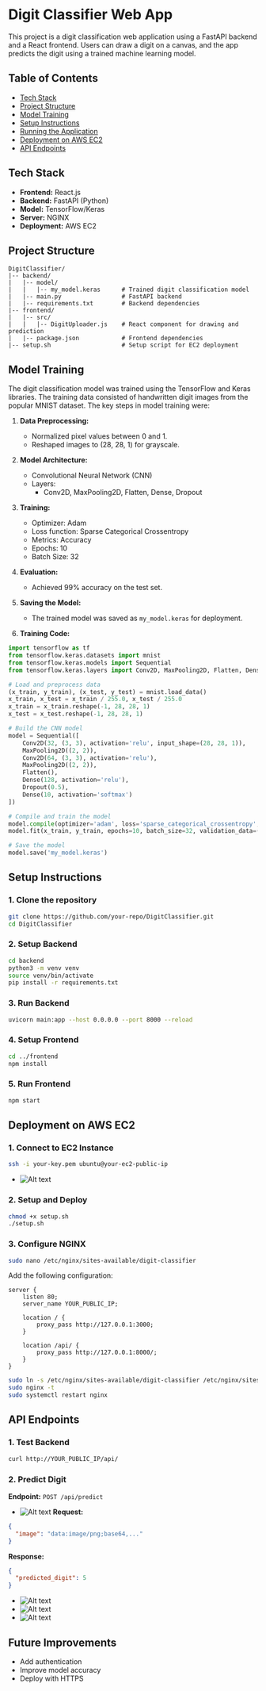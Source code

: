 # Digit Classifier Web App

This project is a digit classification web application using a FastAPI backend and a React frontend. Users can draw a digit on a canvas, and the app predicts the digit using a trained machine learning model.

## Table of Contents
- [Tech Stack](#tech-stack)
- [Project Structure](#project-structure)
- [Model Training](#model-training)
- [Setup Instructions](#setup-instructions)
- [Running the Application](#running-the-application)
- [Deployment on AWS EC2](#deployment-on-aws-ec2)
- [API Endpoints](#api-endpoints)

## Tech Stack
- **Frontend:** React.js
- **Backend:** FastAPI (Python)
- **Model:** TensorFlow/Keras
- **Server:** NGINX
- **Deployment:** AWS EC2

## Project Structure
```
DigitClassifier/
|-- backend/
|   |-- model/
|   |   |-- my_model.keras      # Trained digit classification model
|   |-- main.py                 # FastAPI backend
|   |-- requirements.txt        # Backend dependencies
|-- frontend/
|   |-- src/
|   |   |-- DigitUploader.js    # React component for drawing and prediction
|   |-- package.json            # Frontend dependencies
|-- setup.sh                    # Setup script for EC2 deployment
```

## Model Training
The digit classification model was trained using the TensorFlow and Keras libraries. The training data consisted of handwritten digit images from the popular MNIST dataset. The key steps in model training were:

1. **Data Preprocessing:**
   - Normalized pixel values between 0 and 1.
   - Reshaped images to (28, 28, 1) for grayscale.

2. **Model Architecture:**
   - Convolutional Neural Network (CNN)
   - Layers:
     - Conv2D, MaxPooling2D, Flatten, Dense, Dropout

3. **Training:**
   - Optimizer: Adam
   - Loss function: Sparse Categorical Crossentropy
   - Metrics: Accuracy
   - Epochs: 10
   - Batch Size: 32

4. **Evaluation:**
   - Achieved 99% accuracy on the test set.

5. **Saving the Model:**
   - The trained model was saved as `my_model.keras` for deployment.

6. **Training Code:**
```python
import tensorflow as tf
from tensorflow.keras.datasets import mnist
from tensorflow.keras.models import Sequential
from tensorflow.keras.layers import Conv2D, MaxPooling2D, Flatten, Dense, Dropout

# Load and preprocess data
(x_train, y_train), (x_test, y_test) = mnist.load_data()
x_train, x_test = x_train / 255.0, x_test / 255.0
x_train = x_train.reshape(-1, 28, 28, 1)
x_test = x_test.reshape(-1, 28, 28, 1)

# Build the CNN model
model = Sequential([
    Conv2D(32, (3, 3), activation='relu', input_shape=(28, 28, 1)),
    MaxPooling2D((2, 2)),
    Conv2D(64, (3, 3), activation='relu'),
    MaxPooling2D((2, 2)),
    Flatten(),
    Dense(128, activation='relu'),
    Dropout(0.5),
    Dense(10, activation='softmax')
])

# Compile and train the model
model.compile(optimizer='adam', loss='sparse_categorical_crossentropy', metrics=['accuracy'])
model.fit(x_train, y_train, epochs=10, batch_size=32, validation_data=(x_test, y_test))

# Save the model
model.save('my_model.keras')
```

## Setup Instructions

### 1. Clone the repository
```bash
git clone https://github.com/your-repo/DigitClassifier.git
cd DigitClassifier
```

### 2. Setup Backend
```bash
cd backend
python3 -m venv venv
source venv/bin/activate
pip install -r requirements.txt
```

### 3. Run Backend
```bash
uvicorn main:app --host 0.0.0.0 --port 8000 --reload
```

### 4. Setup Frontend
```bash
cd ../frontend
npm install
```

### 5. Run Frontend
```bash
npm start
```

## Deployment on AWS EC2

### 1. Connect to EC2 Instance
```bash
ssh -i your-key.pem ubuntu@your-ec2-public-ip
```
- ![Alt text](./Images/EC2Instance.png)

### 2. Setup and Deploy
```bash
chmod +x setup.sh
./setup.sh
```

### 3. Configure NGINX
```bash
sudo nano /etc/nginx/sites-available/digit-classifier
```
Add the following configuration:
```nginx
server {
    listen 80;
    server_name YOUR_PUBLIC_IP;

    location / {
        proxy_pass http://127.0.0.1:3000;
    }

    location /api/ {
        proxy_pass http://127.0.0.1:8000/;
    }
}
```

```bash
sudo ln -s /etc/nginx/sites-available/digit-classifier /etc/nginx/sites-enabled/
sudo nginx -t
sudo systemctl restart nginx
```



## API Endpoints

### 1. Test Backend

```bash
curl http://YOUR_PUBLIC_IP/api/
```

### 2. Predict Digit
**Endpoint:** `POST /api/predict`
- ![Alt text](./Images/FastAPI_PublicIP.png)
**Request:**
```json
{
  "image": "data:image/png;base64,..."
}
```

**Response:**
```json
{
  "predicted_digit": 5
}
```
- ![Alt text](./Images/React_PublicIP.png)
- ![Alt text](./Images/React_PublicIP02.png)
- ![Alt text](./Images/React_PublicIP03.png)

## Future Improvements
- Add authentication
- Improve model accuracy
- Deploy with HTTPS




